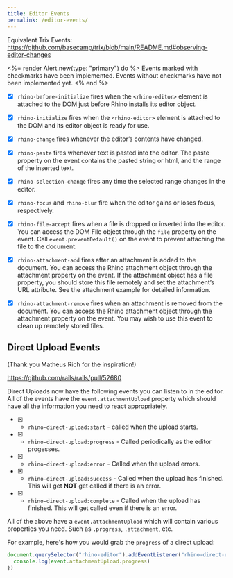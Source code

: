 ```yaml
---
title: Editor Events
permalink: /editor-events/
---
```


Equivalent Trix Events: <https://github.com/basecamp/trix/blob/main/README.md#observing-editor-changes>

<%= render Alert.new(type: "primary") do %>
  Events marked with checkmarks have been implemented. Events without checkmarks
  have not been implemented yet.
<% end %>

- [x] `rhino-before-initialize` fires when the `<rhino-editor>` element is attached to the DOM just before Rhino installs its editor object.

- [x] `rhino-initialize` fires when the `<rhino-editor>` element is attached to the DOM and its editor object is ready for use.

- [x] `rhino-change` fires whenever the editor’s contents have changed.

- [x] `rhino-paste` fires whenever text is pasted into the editor. The paste property on the event contains the pasted string or html, and the range of the inserted text.

- [x] `rhino-selection-change` fires any time the selected range changes in the editor.

- [x] `rhino-focus` and `rhino-blur` fire when the editor gains or loses focus, respectively.

- [x] `rhino-file-accept` fires when a file is dropped or inserted into the editor. You can access the DOM File object through the `file` property on the event. Call `event.preventDefault()` on the event to prevent attaching the file to the document.

- [x] `rhino-attachment-add` fires after an attachment is added to the document. You can access the Rhino attachment object through the attachment property on the event. If the attachment object has a file property, you should store this file remotely and set the attachment’s URL attribute. See the attachment example for detailed information.

- [x] `rhino-attachment-remove` fires when an attachment is removed from the document. You can access the Rhino attachment object through the attachment property on the event. You may wish to use this event to clean up remotely stored files.

## Direct Upload Events

(Thank you Matheus Rich for the inspiration!)

<https://github.com/rails/rails/pull/52680>

Direct Uploads now have the following events you can listen to in the editor. All of the events have the `event.attachmentUpload` property which should have all the information you need to react appropriately.

- [x] - `rhino-direct-upload:start` - called when the upload starts.
- [x] - `rhino-direct-upload:progress` - Called periodically as the editor progesses.
- [x] - `rhino-direct-upload:error` - Called when the upload errors.
- [x] - `rhino-direct-upload:success` - Called when the upload has finished. This will get **NOT** get called if there is an error.
- [x] - `rhino-direct-upload:complete` - Called when the upload has finished. This will get called even if there is an error.

All of the above have a `event.attachmentUpload` which will contain various properties you need. Such as `.progress`, `.attachment`, etc.

For example, here's how you would grab the `progress` of a direct upload:

```js
document.querySelector("rhino-editor").addEventListener("rhino-direct-upload:progress", (event) => {
  console.log(event.attachmentUpload.progress)
})
```
